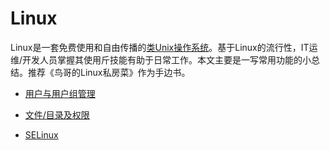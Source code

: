 # Linux

Linux是一套免费使用和自由传播的[类Unix](https://baike.baidu.com/item/类Unix)[操作系统](https://baike.baidu.com/item/操作系统/192)。基于Linux的流行性，IT运维/开发人员掌握其使用斤技能有助于日常工作。本文主要是一写常用功能的小总结。推荐《鸟哥的Linux私房菜》作为手边书。

- [用户与用户组管理](user&group.md)

- [文件/目录及权限](file_permission.md)

- [SELinux](selinux.md)